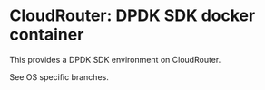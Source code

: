 # CloudRouter: DPDK SDK docker container

This provides a DPDK SDK environment on CloudRouter.

See OS specific branches.
